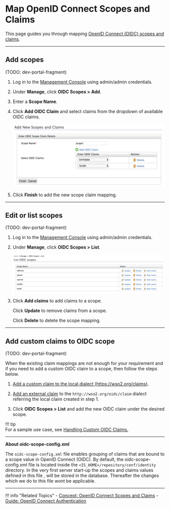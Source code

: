 # Map OpenID Connect Scopes and Claims

This page guides you through mapping [OpenID Connect (OIDC) scopes and claims](../../../concepts/authentication/scopes-claims). 

    
-----
## Add scopes

(TODO: dev-portal-fragment)

1. Log in to the [Management Console](insertlink) using admin/admin credentials. 

2. Under **Manage**, click **OIDC Scopes > Add**. 

3. Enter a **Scope Name**. 

4. Click **Add OIDC Claim** and select claims from the dropdown of available OIDC claims.

    ![add-oidc-scope](../../assets/img/guides/add-oidc-scope.png)

5. Click **Finish** to add the new scope claim mapping.

-----

## Edit or list scopes

(TODO: dev-portal-fragment)

1. Log in to the [Management Console](insertlink) using admin/admin credentials. 

2. Under **Manage**, click **OIDC Scopes > List**. 

    ![oidc-scope-list](../../assets/img/guides/oidc-scope-list.png)

3. Click **Add claims** to add claims to a scope.
   
   Click **Update** to remove claims from a scope. 

   Click **Delete** to delete the scope mapping. 
    
----

## Add custom claims to OIDC scope

(TODO: dev-portal-fragment)

When the existing claim mappings are not enough for your requirement and if you need to add a custom OIDC claim to a scope, then follow the steps below.

1. [Add a custom claim to the local dialect (https://wso2.org/claims)](insertlink).

2. [Add an external claim](insertlink) to the `http://wso2.org/oidc/claim` dialect referring the local claim created in step 1. 

3. Click **OIDC Scopes > List** and add the new OIDC claim under the desired scope. 

!!! tip     
    For a sample use case, see [Handling Custom OIDC Claims.](https://medium.com/identity-beyond-borders/handling-custom-claims-with-openid-connect-in-wso2-identity-server-56d3b6e4319b)

-----  

**About oidc-scope-config.xml**

The `oidc-scope-config.xml` file enables grouping of claims that are bound to a scope value in OpenID Connect (OIDC). 
By default, the oidc-scope-config.xml file is located inside the `<IS_HOME>/repository/conf/identity` directory. 
In the very first server start-up the scopes and claims values defined in this file , will be stored in the database. 
Thereafter the changes which we do to this file wont be applicable.

----

!!! info "Related Topics"
    - [Concept: OpenID Connect Scopes and Claims](../../../concepts/authentication/scopes-claims)
    - [Guide: OpenID Connect Authentication](../webapp-oidc)